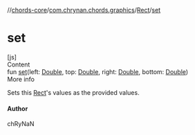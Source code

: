//[chords-core](../../../index.md)/[com.chrynan.chords.graphics](../index.md)/[Rect](index.md)/[set](set.md)



# set  
[js]  
Content  
fun [set](set.md)(left: [Double](https://kotlinlang.org/api/latest/jvm/stdlib/kotlin/-double/index.html), top: [Double](https://kotlinlang.org/api/latest/jvm/stdlib/kotlin/-double/index.html), right: [Double](https://kotlinlang.org/api/latest/jvm/stdlib/kotlin/-double/index.html), bottom: [Double](https://kotlinlang.org/api/latest/jvm/stdlib/kotlin/-double/index.html))  
More info  


Sets this [Rect](index.md)'s values as the provided values.



#### Author  


chRyNaN

  



